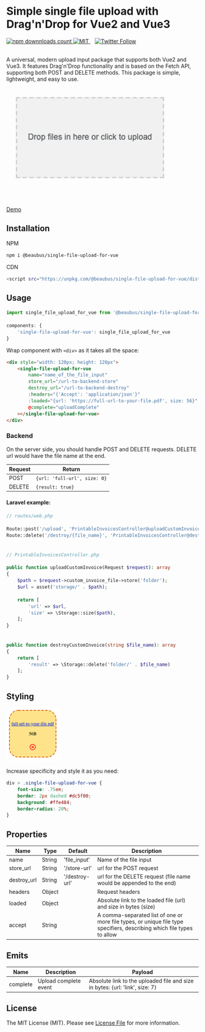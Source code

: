 # Simple single file upload with Drag'n'Drop for Vue2 and Vue3

<a href="https://www.npmjs.com/package/@beaubus/single-file-upload-for-vue">
    <img src="https://img.shields.io/npm/dt/@beaubus/single-file-upload-for-vue?logo=npm" alt="npm downnloads count">
</a>

<a href="https://github.com/beaubus/single-file-upload-for-vue/blob/master/LICENSE">
    <img alt="MIT" src="https://img.shields.io/github/license/beaubus/single-file-upload-for-vue">
</a>
&nbsp;&nbsp;
<a href="https://twitter.com/intent/follow?screen_name=daily_web_dev">
    <img alt="Twitter Follow" src="https://img.shields.io/twitter/follow/daily_web_dev?style=social">
</a>

<br>
<br>

A universal, modern upload input package that supports both Vue2 and Vue3. It features Drag'n'Drop functionality and is based on the Fetch API, supporting both POST and DELETE methods. This package is simple, lightweight, and easy to use.

![](demo/demo.gif)

<br>

<a target="_blank" href="https://www.beaubus.com/packages/#single-file-upload-for-vue">Demo</a>

## Installation

NPM
```bash
npm i @beaubus/single-file-upload-for-vue
```

CDN
```bash
<script src="https://unpkg.com/@beaubus/single-file-upload-for-vue/dist/min.js"></script>
```

## Usage
```js
import single_file_upload_for_vue from '@beaubus/single-file-upload-for-vue';

components: {
    'single-file-upload-for-vue': single_file_upload_for_vue
}
```

Wrap component with `<div>` as it takes all the space:
```html
<div style="width: 120px; height: 120px">
    <single-file-upload-for-vue
        name="name_of_the_file_input"
        store_url="/url-to-backend-store"
        destroy_url="/url-to-backend-destroy"
        :headers="{'Accept': 'application/json'}"
        :loaded="{url: 'https://full-url-to-your-file.pdf', size: 56}"
        @complete="uploadComplete"
    ></single-file-upload-for-vue>
</div>
```

### Backend

On the server side, you should handle POST and DELETE requests. DELETE url would have the file name at the end.

| Request            | Return                 
| ---                | ---                     
| POST               |  `{url: 'full-url', size: 0}`   
| DELETE             |  `{result: true}`

#### Laravel example:
```php
// routes/web.php

Route::post('/upload', 'PrintableInvoicesController@uploadCustomInvoice');
Route::delete('/destroy/{file_name}', 'PrintableInvoicesController@destroyCustomInvoice');


// PrintableInvoicesController.php

public function uploadCustomInvoice(Request $request): array
{
    $path = $request->custom_invoice_file->store('folder');
    $url = asset('storage/' . $path);

    return [
        'url' => $url,
        'size' => \Storage::size($path),
    ];
}


public function destroyCustomInvoice(string $file_name): array
{
    return [
        'result' => \Storage::delete('folder/' . $file_name)
    ];
}
```


## Styling

![](demo/styling.png)

Increase specificity and style it as you need:
```css
div > .single-file-upload-for-vue {
    font-size: .75em;
    border: 2px dashed #dc5f00;
    background: #ffe484;
    border-radius: 20%;
}
```

## Properties
| Name         | Type    | Default        | Description                                        
| ---          | ---     | ---            | ---                                                
| name         | String  | 'file_input'   | Name of the file input
| store_url    | String  | '/store-url'   | url for the POST request                                
| destroy_url  | String  | '/destroy-url' | url for the DELETE request (file name would be appended to the end)
| headers      | Object  |                | Request headers
| loaded       | Object  |                | Absolute link to the loaded file (url) and size in bytes (size) 
| accept       | String  |                | A comma-separated list of one or more file types, or unique file type specifiers, describing which file types to allow


## Emits
| Name               | Description              | Payload
| ---                | ---                      | --- 
| complete           | Upload complete event    | Absolute link to the uploaded file and size in bytes: {url: 'link', size: 7}


## License
The MIT License (MIT). Please see [License File](LICENSE) for more information.


















